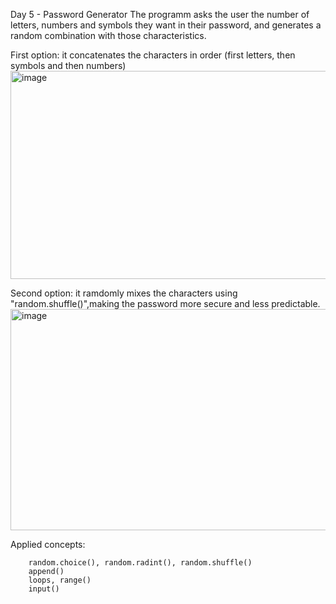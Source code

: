 Day 5 - Password Generator
The programm asks the user the number of letters, numbers and symbols they want in their password, and generates a random combination with those characteristics.

First option: it concatenates the characters in order (first letters, then symbols and then numbers)
<img width="603" height="333" alt="image" src="https://github.com/user-attachments/assets/34b822c0-b802-4629-ba55-0ce9d84101d5" />

Second option: it ramdomly mixes the characters using "random.shuffle()",making the password more secure and less predictable.
<img width="622" height="354" alt="image" src="https://github.com/user-attachments/assets/7a0a7f90-ddb8-4375-8cb2-6358d06c9df9" />

Applied concepts:

        random.choice(), random.radint(), random.shuffle()
        append()
        loops, range()
        input()
